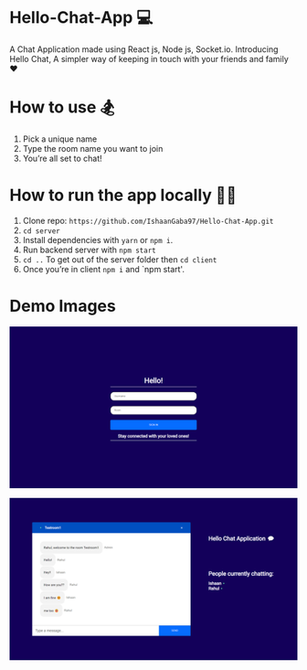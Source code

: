 # Hello-Chat-App 💻
A Chat Application made using React js, Node js, Socket.io.
Introducing Hello Chat, A simpler way of keeping in touch with your friends and family ♥️

# How to use 🏂
1. Pick a unique name 
2. Type the room name you want to join  
3. You’re all set to chat! 

# How to run the app locally 👨‍💻
1. Clone repo: `https://github.com/IshaanGaba97/Hello-Chat-App.git`
2. `cd server`
4. Install dependencies with `yarn` or `npm i`.
5. Run backend server with `npm start`
6. `cd ..` To get out of the server folder then `cd client`
7. Once you’re in client `npm i` and `npm start'.

# Demo Images

![](https://github.com/IshaanGaba97/Hello-Chat-App/blob/master/img/Screenshot%20(822).png)

![](https://github.com/IshaanGaba97/Hello-Chat-App/blob/master/img/Screenshot%20(823).png)
